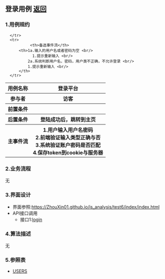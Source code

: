 ## 登录用例 [返回](../README.MD)

### 1.用例规约

<table>
      <tr>
			   <th>用例名称</th>
			   <th>登录平台</th>
      </tr>
      <tr>
			   <th>参与者</th>
			   <th>访客</th>
      </tr>
      <tr>
			   <th>前置条件</th>
			   <th></th>
      </tr>
      <tr>
			   <th>后置条件</th>
			   <th>登陆成功后，跳转到主页</th>
      </tr>
      <tr>
			   <th >主事件流</th>
         <th >1.用户输入用户名密码<br/>
              2.前端验证输入类型正确与否<br/>
              3.系统验证账户密码是否匹配<br/>
              4.保存token到cookie与服务器
         </th>
      </tr>
      <tr>

      </tr>
      <tr>
			   <th>备选事件流</th>
          <th>1a.输入的用户名或者密码为空 <br/>
                1.提示重新输入 <br/>
              2a.系统判断用户名，密码，用户类不正确，不允许登录 <br/>
              1.提示重新输入 <br/>
          </th>
      </tr>
</table>

### 2.业务流程
无

### 3.界面设计
* 界面参照:https://ZhouXin01.github.io/is_analysis/test6/index/index.html
* API接口调用
  * 接口1:[login](../接口/login.md)

### 4.算法描述
  无
### 5.参照表
  * [USERS](../数据库设计.md/#USERS)
